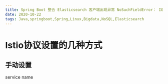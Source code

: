 ```yaml
---
title: Spring Boot 整合 Elasticsearch 客户端出现异常 NoSuchFieldError： IGNORE_DEPRECATIONS，解决方案
date: 2020-10-22
tags: Java,springboot,Spring,Linux,Bigdata,NoSQL,Elasticsearch
---
```


# Istio协议设置的几种方式

## 手动设置

service name


